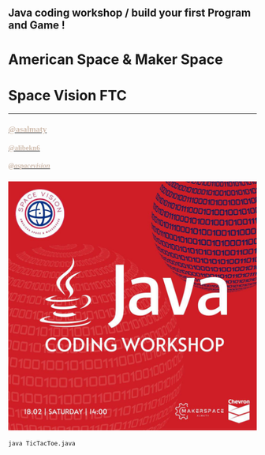 ## Java coding workshop / build your first Program and Game !
# American Space & Maker Space
# Space Vision FTC

<hr>
<a href="https://www.instagram.com/asalmaty/">
<h3 style="color:#D1BEB0; font-family: verdana;">@asalmaty </h3>
</a>
<a href="https://www.instagram.com/alibekn6/">
<h4 style="color:#D1BEB0; font-family: verdana;">@alibekn6 </h4>
</a>
<a href="https://www.instagram.com/aspacevision/">
<h5 style="color:#D1BEB0; font-family: verdana;">@aspacevision </h5>
</a>

<img src="./img/spacevision.jpeg">

<code>java TicTacToe.java</code>